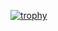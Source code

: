 [![trophy](https://github-profile-trophy.vercel.app/?username=Ben-Coombes&theme=onedark)](https://github.com/ryo-ma/github-profile-trophy)

<!--
**Ben-Coombes/Ben-Coombes** is a ✨ _special_ ✨ repository because its `README.md` (this file) appears on your GitHub profile.

Here are some ideas to get you started:

- 🔭 I’m currently working on ...
- 🌱 I’m currently learning ...
- 👯 I’m looking to collaborate on ...
- 🤔 I’m looking for help with ...
- 💬 Ask me about ...
- 📫 How to reach me: ...
- 😄 Pronouns: ...
- ⚡ Fun fact: ...
-->
